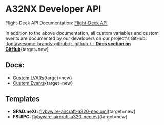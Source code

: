 # A32NX Developer API

Flight-Deck API Documentation: [Flight-Deck API](a32nx-flightdeck-api.md)

In addition to the above documentation, all custom variables and custom events are documented by our developers on our project's GitHub: [:fontawesome-brands-github:{: .github } -  **Docs section on GitHub**](https://github.com/flybywiresim/a32nx/tree/master/docs){target=new}

## Docs:

- [Custom LVARs](https://github.com/flybywiresim/a32nx/blob/master/docs/a320-simvars.md){target=new}
- [Custom Events](https://github.com/flybywiresim/a32nx/blob/master/docs/a320-events.md){target=new}

## Templates

- **SPAD.neXt:** [flybywire-aircraft-a320-neo.xml](https://github.com/flybywiresim/a32nx/tree/master/docs/SPAD.neXt){target=new}
- **FSUIPC:** [flybywire-aircraft-a320-neo.evt](https://github.com/flybywiresim/a32nx/tree/master/docs/FSUIPC){target=new}
